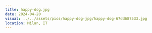 ```yaml
---
title: happy-dog.jpg
date: 2024-04-20
visual: ../../assets/pics/happy-dog-jpg/happy-dog-67dd687533.jpg
location: Milan, IT
---
```

